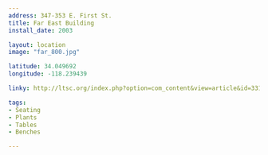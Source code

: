 ```yaml
---
address: 347-353 E. First St.
title: Far East Building
install_date: 2003

layout: location
image: "far_800.jpg"

latitude: 34.049692
longitude: -118.239439

linky: http://ltsc.org/index.php?option=com_content&view=article&id=331

tags:	
- Seating
- Plants
- Tables
- Benches

---
```

